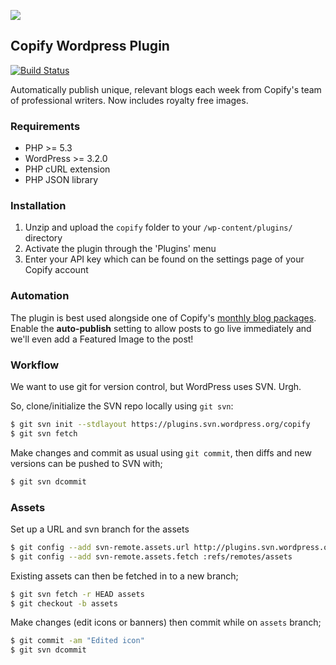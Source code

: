 ![](https://raw.githubusercontent.com/copify/copify-wordpress/assets/banner-772x250.png)

## Copify Wordpress Plugin

[![Build Status](https://secure.travis-ci.org/copify/copify-wordpress.png?branch=master)](https://travis-ci.org/copify/copify-wordpress/)

Automatically publish unique, relevant blogs each week from Copify's team of professional writers. Now includes royalty free images.

### Requirements

* PHP >= 5.3
* WordPress >= 3.2.0
* PHP cURL extension
* PHP JSON library

### Installation

1. Unzip and upload the `copify` folder to your `/wp-content/plugins/` directory
2. Activate the plugin through the 'Plugins' menu
3. Enter your API key which can be found on the settings page of your Copify account

### Automation

The plugin is best used alongside one of Copify's [monthly blog packages](http://copify.com/blog-packages). Enable the <b>auto-publish</b> setting to allow posts to go live immediately and we'll even add a Featured Image to the post!

### Workflow

We want to use git for version control, but WordPress uses SVN. Urgh.

So, clone/initialize the SVN repo locally using `git svn`:

```bash
$ git svn init --stdlayout https://plugins.svn.wordpress.org/copify
$ git svn fetch
```

Make changes and commit as usual using `git commit`, then diffs and new versions can be pushed to SVN with;

```bash
$ git svn dcommit
```

### Assets

Set up a URL and svn branch for the assets

```bash
$ git config --add svn-remote.assets.url http://plugins.svn.wordpress.org/copify/assets
$ git config --add svn-remote.assets.fetch :refs/remotes/assets
```

Existing assets can then be fetched in to a new branch;

```bash
$ git svn fetch -r HEAD assets
$ git checkout -b assets
```

Make changes (edit icons or banners) then commit while on `assets` branch;

```bash
$ git commit -am "Edited icon"
$ git svn dcommit
```
